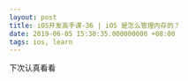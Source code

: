 ```yaml
---
layout: post
title: iOS开发高手课-36 | iOS 是怎么管理内存的？
date: 2019-06-05 15:30:35.000000000 +08:00
tags: ios, learn
---
```


下次认真看看